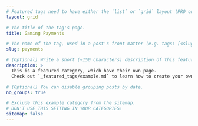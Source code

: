 ```yaml
---
# Featured tags need to have either the `list` or `grid` layout (PRO only).
layout: grid

# The title of the tag's page.
title: Gaming Payments

# The name of the tag, used in a post's front matter (e.g. tags: [<slug>]).
slug: payments

# (Optional) Write a short (~150 characters) description of this featured tag.
description: >
  This is a featured category, which have their own page.
  Check out `_featured_tags/example.md` to learn how to create your own.

# (Optional) You can disable grouping posts by date.
no_groups: true

# Exclude this example category from the sitemap.
# DON'T USE THIS SETTING IN YOUR CATEGORIES!
sitemap: false
---
```

